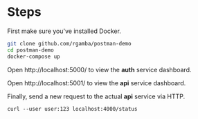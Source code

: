 # Steps

First make sure you've installed Docker.

```bash
git clone github.com/rgamba/postman-demo
cd postman-demo
docker-compose up 
```

Open http://localhost:5000/ to view the **auth** service dashboard.

Open http://localhost:5001/ to view the **api** service dashboard.

Finally, send a new request to the actual **api** service via HTTP.

```
curl --user user:123 localhost:4000/status
```